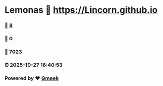 # Lemonas :link: https://Lincorn.github.io 
### :page_facing_up: [8](https://Lincorn.github.io/tag.html) 
### :speech_balloon: 0 
### :hibiscus: 7023 
### :alarm_clock: 2025-10-27 16:40:53 
### Powered by :heart: [Gmeek](https://github.com/Meekdai/Gmeek)
